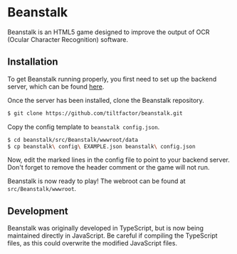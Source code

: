 # Beanstalk

Beanstalk is an HTML5 game designed to improve the output of OCR (Ocular Character Recognition) software.

## Installation
To get Beanstalk running properly, you first need to set up the backend server, which can be found [here](https://github.com/tiltfactor/SmorballBeanstalk-Backend). 

Once the server has been installed, clone the Beanstalk repository.
```bash
$ git clone https://github.com/tiltfactor/beanstalk.git
```

Copy the config template to `beanstalk config.json`.
```bash
$ cd beanstalk/src/Beanstalk/wwwroot/data
$ cp beanstalk\ config\ EXAMPLE.json beanstalk\ config.json
```
Now, edit the marked lines in the config file to point to your backend server. Don't forget to remove the header comment or the game will not run.

Beanstalk is now ready to play! The webroot can be found at `src/Beanstalk/wwwroot`.

## Development
Beanstalk was originally developed in TypeScript, but is now being maintained directly in JavaScript. Be careful if compiling the TypeScript files, as this could overwrite the modified JavaScript files.

